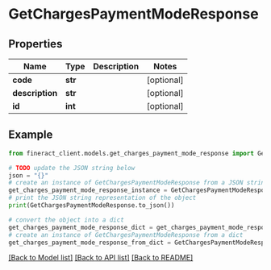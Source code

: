 # GetChargesPaymentModeResponse


## Properties

Name | Type | Description | Notes
------------ | ------------- | ------------- | -------------
**code** | **str** |  | [optional] 
**description** | **str** |  | [optional] 
**id** | **int** |  | [optional] 

## Example

```python
from fineract_client.models.get_charges_payment_mode_response import GetChargesPaymentModeResponse

# TODO update the JSON string below
json = "{}"
# create an instance of GetChargesPaymentModeResponse from a JSON string
get_charges_payment_mode_response_instance = GetChargesPaymentModeResponse.from_json(json)
# print the JSON string representation of the object
print(GetChargesPaymentModeResponse.to_json())

# convert the object into a dict
get_charges_payment_mode_response_dict = get_charges_payment_mode_response_instance.to_dict()
# create an instance of GetChargesPaymentModeResponse from a dict
get_charges_payment_mode_response_from_dict = GetChargesPaymentModeResponse.from_dict(get_charges_payment_mode_response_dict)
```
[[Back to Model list]](../README.md#documentation-for-models) [[Back to API list]](../README.md#documentation-for-api-endpoints) [[Back to README]](../README.md)


